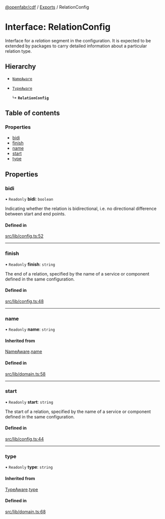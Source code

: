 [@openfabr/cdf](../README.md) / [Exports](../modules.md) / RelationConfig

# Interface: RelationConfig

Interface for a *relation* segment in the configuration.
It is expected to be extended by packages to carry detailed information about a particular relation type.

## Hierarchy

- [`NameAware`](NameAware.md)

- [`TypeAware`](TypeAware.md)

  ↳ **`RelationConfig`**

## Table of contents

### Properties

- [bidi](RelationConfig.md#bidi)
- [finish](RelationConfig.md#finish)
- [name](RelationConfig.md#name)
- [start](RelationConfig.md#start)
- [type](RelationConfig.md#type)

## Properties

### bidi

• `Readonly` **bidi**: `boolean`

Indicating whether the relation is bidirectional, i.e. no directional difference between start and end points.

#### Defined in

[src/lib/config.ts:52](https://github.com/openfabr/cdf/blob/ea0e7b7/core/typescript/src/lib/config.ts#L52)

___

### finish

• `Readonly` **finish**: `string`

The end of a relation, specified by the name of a service or component defined in the same configuration.

#### Defined in

[src/lib/config.ts:48](https://github.com/openfabr/cdf/blob/ea0e7b7/core/typescript/src/lib/config.ts#L48)

___

### name

• `Readonly` **name**: `string`

#### Inherited from

[NameAware](NameAware.md).[name](NameAware.md#name)

#### Defined in

[src/lib/domain.ts:58](https://github.com/openfabr/cdf/blob/ea0e7b7/core/typescript/src/lib/domain.ts#L58)

___

### start

• `Readonly` **start**: `string`

The start of a relation, specified by the name of a service or component defined in the same configuration.

#### Defined in

[src/lib/config.ts:44](https://github.com/openfabr/cdf/blob/ea0e7b7/core/typescript/src/lib/config.ts#L44)

___

### type

• `Readonly` **type**: `string`

#### Inherited from

[TypeAware](TypeAware.md).[type](TypeAware.md#type)

#### Defined in

[src/lib/domain.ts:68](https://github.com/openfabr/cdf/blob/ea0e7b7/core/typescript/src/lib/domain.ts#L68)
